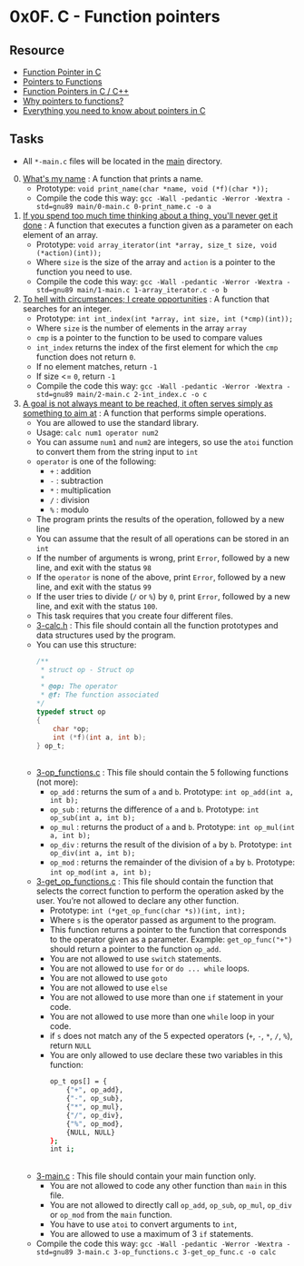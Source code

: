 # 0x0F. C - Function pointers

## Resource

- [Function Pointer in C](https://www.geeksforgeeks.org/function-pointer-in-c/)
- [Pointers to Functions](https://publications.gbdirect.co.uk//c_book/chapter5/function_pointers.html)
- [Function Pointers in C / C++](https://www.youtube.com/watch?v=ynYtgGUNelE)
- [Why pointers to functions?](https://www.youtube.com/watch?v=sxTFSDAZM8s)
- [Everything you need to know about pointers in C](https://boredzo.org/pointers/)

## Tasks

- All `*-main.c` files will be located in the [main](./main) directory.

0. [What's my name](./0-print_name.c) : A function that prints a name.
	- Prototype: `void print_name(char *name, void (*f)(char *));`
	- Compile the code this way: `gcc -Wall -pedantic -Werror -Wextra -std=gnu89 main/0-main.c 0-print_name.c -o a`
1. [If you spend too much time thinking about a thing, you'll never get it done](1-array_iterator.c) : A function that executes a function given as a parameter on each element of an array.
	- Prototype: `void array_iterator(int *array, size_t size, void (*action)(int));`
	- Where `size` is the size of the array and `action` is a pointer to the function you need to use.
	- Compile the code this way: `gcc -Wall -pedantic -Werror -Wextra -std=gnu89 main/1-main.c 1-array_iterator.c -o b`
2. [To hell with circumstances; I create opportunities](./2-int_index.c) : A function that searches for an integer.
	- Prototype: `int int_index(int *array, int size, int (*cmp)(int));`
	- Where `size` is the number of elements in the array `array`
	- `cmp` is a pointer to the function to be used to compare values
	- `int_index` returns the index of the first element for which the `cmp` function does not return `0`.
	- If no element matches, return `-1`
	- If size <= `0`, return `-1`
	- Compile the code this way: `gcc -Wall -pedantic -Werror -Wextra -std=gnu89 main/2-main.c 2-int_index.c -o c`
3. [A goal is not always meant to be reached, it often serves simply as something to aim at](./3-calc.h) : A function that performs simple operations.
	- You are allowed to use the standard library.
	- Usage: `calc num1 operator num2`
	- You can assume `num1` and `num2` are integers, so use the `atoi` function to convert them from the string input to `int`
	- `operator` is one of the following:
		- `+` : addition
		- `-` : subtraction
		- `*` : multiplication
		- `/` : division
		- `%` : modulo
	- The program prints the results of the operation, followed by a new line
	- You can assume that the result of all operations can be stored in an `int`
	- If the number of arguments is wrong, print `Error`, followed by a new line, and exit with the status `98`
	- If the `operator` is none of the above, print `Error`, followed by a new line, and exit with the status `99`
	- If the  user tries to divide (`/` or `%`) by `0`, print `Error`, followed by a new line, and exit with the status `100`.
	&nbsp;
	- This task requires that you create four different files.
	&nbsp;
	- [3-calc.h](./3-calc.h) : This file should contain all the function prototypes and data structures used by the program.
	- You can use this structure:
		```c
		/**
		 * struct op - Struct op
		 *
		 * @op: The operator
		 * @f: The function associated
		*/
		typedef struct op
		{
			char *op;
			int (*f)(int a, int b);
		} op_t;
		```
	&nbsp;
	- [3-op\_functions.c](./3-op_functions.c) : This file should contain the 5 following functions (not more):
		- `op_add` : returns the sum of `a` and `b`. Prototype: `int op_add(int a, int b);`
		- `op_sub` : returns the difference of `a` and `b`. Prototype: `int op_sub(int a, int b);`
		- `op_mul` : returns the product of `a` and `b`. Prototype: `int op_mul(int a, int b);`
		- `op_div` : returns the result of the division of `a` by `b`. Prototype: `int op_div(int a, int b);`
		- `op_mod` : returns the remainder of the division of `a` by `b`. Prototype: `int op_mod(int a, int b);`
	&nbsp;
	- [3-get\_op\_functions.c](./3-get_op_functions.c) : This file should contain the function that selects the correct function to perform the operation asked by the user. You’re not allowed to declare any other function.
		- Prototype: `int (*get_op_func(char *s))(int, int);`
		- Where `s` is the operator passed as argument to the program.
		- This function returns a pointer to the function that corresponds to the operator given as a parameter. Example: `get_op_func("+")` should return a pointer to the function `op_add`.
		- You are not allowed to use `switch` statements.
		- You are not allowed to use `for` or `do ... while` loops.
		- You are not allowed to use `goto`
		- You are not allowed to use `else`
		- You are not allowed to use more than one `if` statement in your code.
		- You are not allowed to use more than one `while` loop in your code.
		- if `s` does not match any of the 5 expected operators (`+`, `-`, `*`, `/`, `%`), return `NULL`
		- You are only allowed to use declare these two variables in this function:
			```sh
			op_t ops[] = {
				{"+", op_add},
				{"-", op_sub},
				{"*", op_mul},
				{"/", op_div},
				{"%", op_mod},
				{NULL, NULL}
			};
			int i;
			```
	&nbsp;
	- [3-main.c](./3-main.c) : This file should contain your main function only.
		- You are not allowed to code any other function than `main` in this file.
		- You are not allowed to directly call `op_add`, `op_sub`, `op_mul`, `op_div` or `op_mod` from the `main` function.
		- You have to use `atoi` to convert arguments to `int`,
		- You are allowed to use a maximum of 3 `if` statements.
	&nbsp;
	- Compile the code this way: `gcc -Wall -pedantic -Werror -Wextra -std=gnu89 3-main.c 3-op_functions.c 3-get_op_func.c -o calc`
